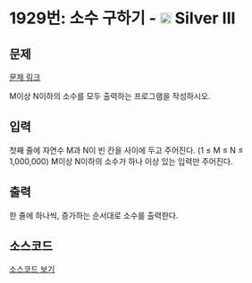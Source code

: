 # 1929번: 소수 구하기 - <img src="https://static.solved.ac/tier_small/8.svg" style="height:20px" /> Silver III

<!-- performance -->

<!-- 문제 제출 후 깃허브에 푸시를 했을 때 제출한 코드의 성능이 입력될 공간입니다.-->

<!-- end -->

## 문제

[문제 링크](https://boj.kr/1929)

<p>M이상 N이하의 소수를 모두 출력하는 프로그램을 작성하시오.</p>

## 입력

<p>첫째 줄에 자연수 M과 N이 빈 칸을 사이에 두고 주어진다. (1 ≤ M ≤ N ≤ 1,000,000)&nbsp;M이상 N이하의 소수가 하나 이상 있는 입력만 주어진다.</p>

## 출력

<p>한 줄에 하나씩, 증가하는 순서대로 소수를 출력한다.</p>

## 소스코드

[소스코드 보기](Main.java)